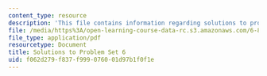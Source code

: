 ```yaml
---
content_type: resource
description: 'This file contains information regarding solutions to problem set 6. '
file: /media/https%3A/open-learning-course-data-rc.s3.amazonaws.com/6-851-advanced-data-structures-spring-2012/f062d279f837f999076001d97b1f0f1e_MIT6_851S12_ps6sol.pdf
file_type: application/pdf
resourcetype: Document
title: Solutions to Problem Set 6
uid: f062d279-f837-f999-0760-01d97b1f0f1e
---
```

